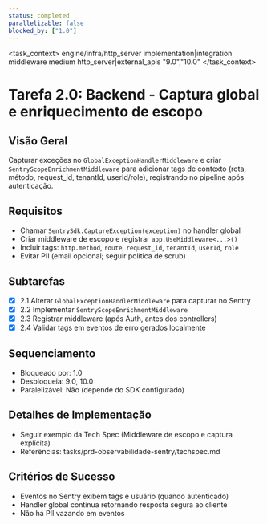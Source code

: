 ```yaml
---
status: completed
parallelizable: false
blocked_by: ["1.0"]
---
```


<task_context>
<domain>engine/infra/http_server</domain>
<type>implementation|integration</type>
<scope>middleware</scope>
<complexity>medium</complexity>
<dependencies>http_server|external_apis</dependencies>
<unblocks>"9.0","10.0"</unblocks>
</task_context>

# Tarefa 2.0: Backend - Captura global e enriquecimento de escopo

## Visão Geral
Capturar exceções no `GlobalExceptionHandlerMiddleware` e criar `SentryScopeEnrichmentMiddleware` para adicionar tags de contexto (rota, método, request_id, tenantId, userId/role), registrando no pipeline após autenticação.

## Requisitos
- Chamar `SentrySdk.CaptureException(exception)` no handler global
- Criar middleware de escopo e registrar `app.UseMiddleware<...>()`
- Incluir tags: `http.method`, `route`, `request_id`, `tenantId`, `userId`, `role`
- Evitar PII (email opcional; seguir política de scrub)

## Subtarefas
- [x] 2.1 Alterar `GlobalExceptionHandlerMiddleware` para capturar no Sentry
- [x] 2.2 Implementar `SentryScopeEnrichmentMiddleware`
- [x] 2.3 Registrar middleware (após Auth, antes dos controllers)
- [x] 2.4 Validar tags em eventos de erro gerados localmente

## Sequenciamento
- Bloqueado por: 1.0
- Desbloqueia: 9.0, 10.0
- Paralelizável: Não (depende do SDK configurado)

## Detalhes de Implementação
- Seguir exemplo da Tech Spec (Middleware de escopo e captura explícita)
- Referências: tasks/prd-observabilidade-sentry/techspec.md

## Critérios de Sucesso
- Eventos no Sentry exibem tags e usuário (quando autenticado)
- Handler global continua retornando resposta segura ao cliente
- Não há PII vazando em eventos

